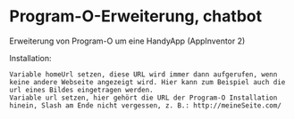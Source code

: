 # Program-O-Erweiterung, chatbot
Erweiterung von Program-O um eine HandyApp (AppInventor 2)

Installation:

    Variable homeUrl setzen, diese URL wird immer dann aufgerufen, wenn keine andere Webseite angezeigt wird. Hier kann zum Beispiel auch die url eines Bildes eingetragen werden.
    Variable url setzen, hier gehört die URL der Program-O Installation hinein, Slash am Ende nicht vergessen, z. B.: http://meineSeite.com/
